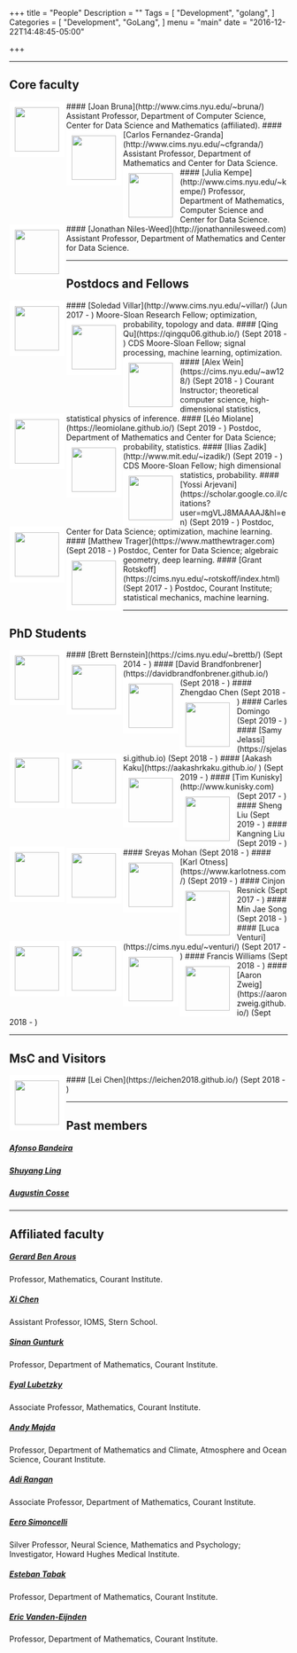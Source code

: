 +++
title = "People"
Description = ""
Tags = [
  "Development",
  "golang",
]
Categories = [
  "Development",
  "GoLang",
]
menu = "main"
date = "2016-12-22T14:48:45-05:00"

+++

---
## Core faculty


<img align="left" src="../img/joan.png" width="80" style="border:10px solid white;">
#### [Joan Bruna](http://www.cims.nyu.edu/~bruna/) 
Assistant Professor, Department of Computer Science, Center for Data Science and Mathematics (affiliated). 


<img align="left" src="../img/carlos.jpg" width="80" style="border:10px solid white;"> 
#### [Carlos Fernandez-Granda](http://www.cims.nyu.edu/~cfgranda/)
Assistant Professor, Department of Mathematics and Center for Data Science.


<img align="left" src="../img/julia.jpg" width="80" style="border:10px solid white;"> 
#### [Julia Kempe](http://www.cims.nyu.edu/~kempe/)
Professor, Department of Mathematics, Computer Science and Center for Data Science.



<img align="left" src="../img/jon.jpg" width="80" style="border:10px solid white;"> 
#### [Jonathan Niles-Weed](http://jonathannilesweed.com)
Assistant Professor, Department of Mathematics and Center for Data Science.

---
## Postdocs and Fellows

<img align="left" src="../img/soledad.png" width="80" style="border:10px solid white;"> 
#### [Soledad Villar](http://www.cims.nyu.edu/~villar/) (Jun 2017 - )
Moore-Sloan Research Fellow; optimization, probability, topology and data.


<img align="left" src="../img/qing.jpg" width="80" style="border:10px solid white;"> 
#### [Qing Qu](https://qingqu06.github.io/) (Sept 2018 - )
CDS Moore-Sloan Fellow; signal processing, machine learning, optimization.


<img align="left" src="../img/alex.jpg" width="80" style="border:10px solid white;"> 
#### [Alex Wein](https://cims.nyu.edu/~aw128/) (Sept 2018 - )
Courant Instructor; theoretical computer science, high-dimensional statistics, statistical physics of inference.


<img align="left" src="../img/leo.jpeg" width="80" style="border:10px solid white;"> 
#### [L&#233;o Miolane](https://leomiolane.github.io/) (Sept 2019 - )
Postdoc, Department of Mathematics and Center for Data Science; probability, statistics.


<img align="left" src="../img/ilias.jpg" width="80" style="border:10px solid white;"> 
#### [Ilias Zadik](http://www.mit.edu/~izadik/) (Sept 2019 - )
CDS Moore-Sloan Fellow; high dimensional statistics, probability.


<img align="left" src="../img/yossi.jpg" width="80" style="border:10px solid white;"> 
#### [Yossi Arjevani](https://scholar.google.co.il/citations?user=mgVLJ8MAAAAJ&hl=en) (Sept 2019 - )
Postdoc, Center for Data Science; optimization, machine learning. 


<img align="left" src="../img/matthew.jpg" width="80" style="border:10px solid white;"> 
#### [Matthew Trager](https://www.matthewtrager.com) (Sept 2018 - )
Postdoc, Center for Data Science; algebraic geometry, deep learning. 


<img align="left" src="../img/grant.jpg" width="80" style="border:10px solid white;"> 
#### [Grant Rotskoff](https://cims.nyu.edu/~rotskoff/index.html) (Sept 2017 - )
Postdoc, Courant Institute; statistical mechanics, machine learning. 



---
## PhD Students

<img align="left" src="../img/brett.jpg" width="80" style="border:10px solid white;"> 
#### [Brett Bernstein](https://cims.nyu.edu/~brettb/) (Sept 2014 - )

<img align="left" src="../img/david.jpg" width="80" style="border:10px solid white;"> 
#### [David Brandfonbrener](https://davidbrandfonbrener.github.io/) (Sept 2018 - )

<img align="left" src="../img/zhengdao.jpg" width="80" style="border:10px solid white;"> 
#### Zhengdao Chen (Sept 2018 - )

<img align="left" src="../img/carles.jpg" width="80" style="border:10px solid white;"> 
#### Carles Domingo (Sept 2019 - )

<img align="left" src="../img/samy.jpg" width="80" style="border:10px solid white;"> 
#### [Samy Jelassi](https://sjelassi.github.io) (Sept 2018 - )

<img align="left" src="../img/aakash.jpg" width="80" style="border:10px solid white;"> 
#### [Aakash Kaku](https://aakashrkaku.github.io/ ) (Sept 2019 - )

<img align="left" src="../img/tim.jpg" width="80" style="border:10px solid white;"> 
#### [Tim Kunisky](http://www.kunisky.com) (Sept 2017 - )

<img align="left" src="../img/sheng.jpg" width="80" style="border:10px solid white;"> 
#### Sheng Liu (Sept 2019 - )

<img align="left" src="../img/kangning.jpg" width="80" style="border:10px solid white;"> 
#### Kangning Liu (Sept 2019 - )

<img align="left" src="../img/sreyas.jpg" width="80" style="border:10px solid white;"> 
#### Sreyas Mohan (Sept 2018 - )

<img align="left" src="../img/karl.jpg" width="80" style="border:10px solid white;"> 
#### [Karl Otness](https://www.karlotness.com/) (Sept 2019 - )

<img align="left" src="../img/cinjon.jpg" width="80" style="border:10px solid white;"> 
#### Cinjon Resnick (Sept 2017 - )

<img align="left" src="../img/minjae.jpg" width="80" style="border:10px solid white;"> 
#### Min Jae Song (Sept 2018 - )

<img align="left" src="../img/luca.jpg" width="80" style="border:10px solid white;"> 
#### [Luca Venturi](https://cims.nyu.edu/~venturi/) (Sept 2017 - )

<img align="left" src="../img/francis.jpg" width="80" style="border:10px solid white;"> 
#### Francis Williams (Sept 2018 - )

<img align="left" src="../img/aaron.jpg" width="80" style="border:10px solid white;"> 
#### [Aaron Zweig](https://aaronzweig.github.io/) (Sept 2018 - )

---
## MsC and Visitors

<img align="left" src="../img/lei.jpg" width="80" style="border:10px solid white;"> 
#### [Lei Chen](https://leichen2018.github.io/) (Sept 2018 - )


---
## Past members

##### [Afonso Bandeira](https://people.math.ethz.ch/~abandeira/)

##### [Shuyang Ling](https://shanghai.nyu.edu/academics/faculty/directory/shuyang-ling)

##### [Augustin Cosse](http://www.augustincosse.com/)


---
## Affiliated faculty

##### [Gerard Ben Arous](http://www.cims.nyu.edu/~benarous/)
Professor, Mathematics, Courant Institute.

##### [Xi Chen](http://people.stern.nyu.edu/xchen3/)
Assistant Professor, IOMS, Stern School.

##### [Sinan Gunturk](https://www.cims.nyu.edu/~gunturk/)
Professor, Department of Mathematics, Courant Institute.

##### [Eyal Lubetzky](http://cims.nyu.edu/~eyal/)
Associate Professor, Mathematics, Courant Institute.

##### [Andy Majda](http://www.math.nyu.edu/faculty/majda/)
Professor, Department of Mathematics and Climate, Atmosphere and Ocean Science, Courant Institute.

##### [Adi Rangan](http://www.cims.nyu.edu/~rangan/)
Associate Professor, Department of Mathematics, Courant Institute.

##### [Eero Simoncelli](http://www.cns.nyu.edu/~eero/)
Silver Professor, Neural Science, Mathematics and Psychology;  
Investigator, Howard Hughes Medical Institute.  

##### [Esteban Tabak](http://www.math.nyu.edu/faculty/tabak/)
Professor, Department of Mathematics, Courant Institute. 

##### [Eric Vanden-Eijnden](http://www.cims.nyu.edu/~eve2/)
Professor, Department of Mathematics, Courant Institute.


